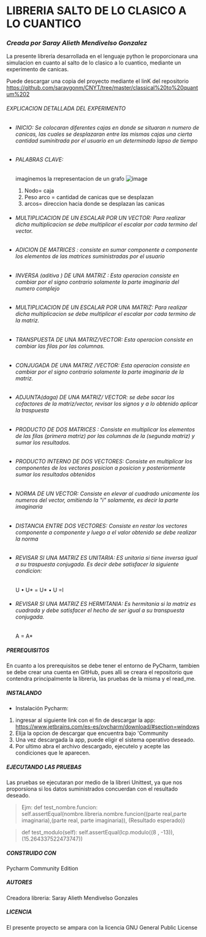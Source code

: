 # LIBRERIA SALTO DE LO CLASICO A LO CUANTICO 

### _Creada por Saray Alieth Mendivelso Gonzalez_
La presente librería desarrollada en el lenguaje python le proporcionara una simulacion en cuanto al salto de lo clasico a lo cuantico, mediante un experimento de canicas.

Puede descargar una copia del proyecto mediante el linK del repositorio https://github.com/saraygonm/CNYT/tree/master/classical%20to%20quantum%202

###### EXPLICACION DETALLADA DEL EXPERIMENTO 
-  ###### INICIO: Se colocaran diferentes cajas en donde se situaran n numero de canicas, las cuales se desplazaran entre las mismas cajas una cierta cantidad suminitrada por el usuario en un determinado lapso de tiempo 

-  ###### PALABRAS CLAVE:
    imaginemos la rrepresentacion de un grafo 
    ![image](https://user-images.githubusercontent.com/111905625/190960992-5657c524-eae3-4d26-9054-c638ac1db3dd.png)

    1) Nodo= caja
    2) Peso arco = cantidad de canicas que se desplazan
    3) arcos= direccion hacia donde se desplazan las canicas
   
-  ###### MULTIPLICACION DE UN ESCALAR POR UN VECTOR: Para realizar dicha multiplicacion se debe multiplicar el escalar por cada termino del vector.
  
-  ###### ADICION DE MATRICES : consiste en sumar componente a componente los elementos de las matrices suministradas por el usuario
 
-  ###### INVERSA (aditiva ) DE UNA MATRIZ : Esta operacion consiste en cambiar por el signo contrario solamente la parte imaginaria del numero complejo 

-  ###### MULTIPLICACION DE UN ESCALAR POR UNA MATRIZ:  Para realizar dicha multiplicacion se debe multiplicar el escalar por cada termino de la matriz.
   
-  ###### TRANSPUESTA DE UNA MATRIZ/VECTOR: Esta operacion consiste en cambiar las filas por las columnas.
  

-  ###### CONJUGADA DE UNA MATRIZ /VECTOR: Esta operacion consiste en cambiar por el signo contrario solamente la parte imaginaria de la matriz.
  

-  ###### ADJUNTA(daga) DE UNA MATRIZ/ VECTOR: se debe sacar los cofactores de la matriz/vector, revisar los signos y a lo obtenido aplicar la traspuesta 
 

-  ###### PRODUCTO DE DOS MATRICES : Consiste en multiplicar los elementos de las filas (primera matriz) por las columnas de la (segunda matriz) y sumar los resultados.


-  ###### PRODUCTO INTERNO DE DOS VECTORES: Consiste en multiplicar los componentes de los vectores posicion a posicion y posteriormente sumar los resultados obtenidos

-  ###### NORMA DE UN VECTOR: Consiste en elevar al cuadrado  unicamente los numeros del vector, omitiendo la "i" solamente, es decir la parte imaginaria 
 


-  ###### DISTANCIA ENTRE DOS VECTORES: Consiste en restar los vectores componente a componente y luego a el valor obtenido se debe realizar la norma 


-  ###### REVISAR SI UNA MATRIZ ES UNITARIA: ES  unitaria si tiene inversa igual a su traspuesta conjugada.  Es decir debe satisfacer la siguiente condicion: 
    U • U* = U* • U =I

-  ###### REVISAR SI UNA MATRIZ ES HERMITANIA: Es hermitania si la matriz es cuadrada  y debe satisfacer el hecho de ser igual a su transpuesta conjugada.
   A = A*


  
##### PREREQUISITOS 
En cuanto a los prerequisitos se debe tener el entorno de PyCharm, tambien se debe crear una cuenta en GitHub, pues alli se creara el repositorio que contendra principalmente la libreria, las pruebas de la misma y el read_me.

##### INSTALANDO 
- Instalación Pycharm:
1) ingresar al siguiente link  con el fin de descargar la app: https://www.jetbrains.com/es-es/pycharm/download/#section=windows
2) Elija la opcion de descargar que encuentra bajo 'Community
3) Una vez descargada la app, puede eligir el sistema operativo deseado.
4) Por ultimo abra el archivo descargado, ejecutelo y acepte las condiciones que le aparecen.

##### EJECUTANDO LAS PRUEBAS
Las pruebas se ejecutaran por medio de la libreri Unittest, ya que nos proporsiona si los datos suministrados concuerdan con el resultado deseado.

> Ejm: def test_nombre.funcion:
      self.assertEqual(nombre.libreria.nombre.funcion((parte real,parte imaginaria),(parte real, parte imaginaria)), (Resultado esperado))
      
> def test_modulo(self):
        self.assertEqual(lcp.modulo((8 , -13)), (15.264337522473747))
        
##### CONSTRUIDO CON
Pycharm Community Edition 

##### AUTORES
Creadora libreria: Saray Alieth Mendivelso Gonzales

##### LICENCIA
El presente proyecto se ampara con la licencia GNU General Public License






